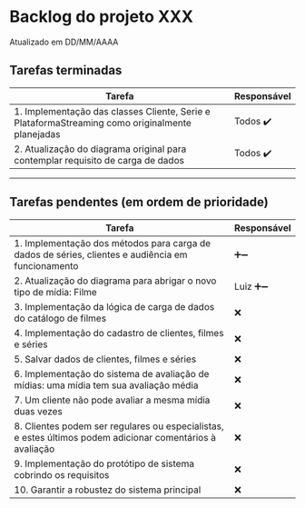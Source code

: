 # Backlog do projeto XXX
Atualizado em DD/MM/AAAA

## Tarefas terminadas

| Tarefa      | Responsável |
| ----------- | ----------- |
| 1. Implementação das classes Cliente, Serie e PlataformaStreaming como originalmente planejadas      | Todos  ✔️     |
| 2. Atualização do diagrama original para contemplar requisito de carga de dados   | Todos ✔️       |

----

## Tarefas pendentes (em ordem de prioridade)

| Tarefa      | Responsável |
| ----------- | ----------- |
| 1. Implementação dos métodos para carga de dados de séries, clientes e audiência em funcionamento      |  ➕➖     |
| 2. Atualização do diagrama para abrigar o novo tipo de mídia: Filme   | Luiz  ➕➖    |
| 3. Implementação da lógica de carga de dados do catálogo de filmes |  ❌ | 
| 4. Implementação do cadastro de clientes, filmes e séries |  ❌ | 
| 5. Salvar dados de clientes, filmes e séries |  ❌ | 
| 6. Implementação do sistema de avaliação de mídias: uma mídia tem sua avaliação média |  ❌ | 
| 7. Um cliente não pode avaliar a mesma mídia duas vezes |  ❌ | 
| 8. Clientes podem ser regulares ou especialistas, e estes últimos podem adicionar comentários à avaliação |  ❌ | 
| 9. Implementação do protótipo de sistema cobrindo os requisitos |  ❌ | 
| 10. Garantir a robustez do sistema principal |  ❌ | 


